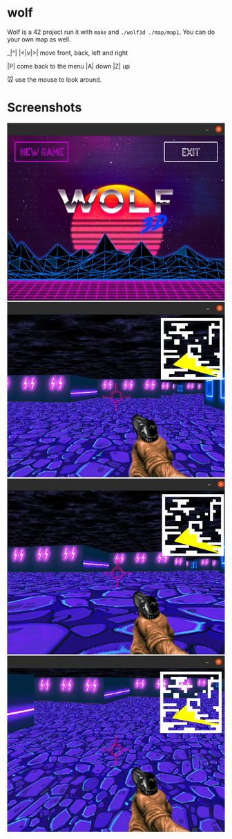 # wolf
Wolf is a 42 project
run it with `make` and `./wolf3d ./map/map1`. You can do your own map as well.

 _|^|
|<|v|>| move front, back, left and right

|P| come back to the menu
|A| down
|Z| up

:mouse: use the mouse to look around.


# Screenshots
![screen](/screens/screen3.png)
![screen](/screens/screen2.png)
![screen](/screens/screen1.png)
![screen](/screens/screen.png)
